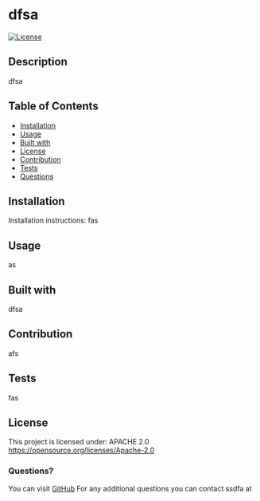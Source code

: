 
  
  # dfsa 
  
  [![License](https://img.shields.io/badge/License-Apache%202.0-blue.svg)](https://opensource.org/licenses/Apache-2.0)

  ## Description
  dfsa

  ## Table of Contents

  * [Installation](#Installation)
  * [Usage](#Usage)
  * [Built with](#Built-with)
  * [License](#License)
  * [Contribution](#Contribution)
  * [Tests](#Tests)
  * [Questions](#Questions)
  
  ## Installation
  Installation instructions: fas

  ## Usage 
  as

  ## Built with
  dfsa

  ## Contribution
  afs

  ## Tests
  fas

  ## License 
  This project is licensed under: APACHE 2.0 https://opensource.org/licenses/Apache-2.0

  ### Questions?
  You can visit [GitHub](https://github.com/sdf)
  For any additional questions you can contact ssdfa at <sadfsa>
